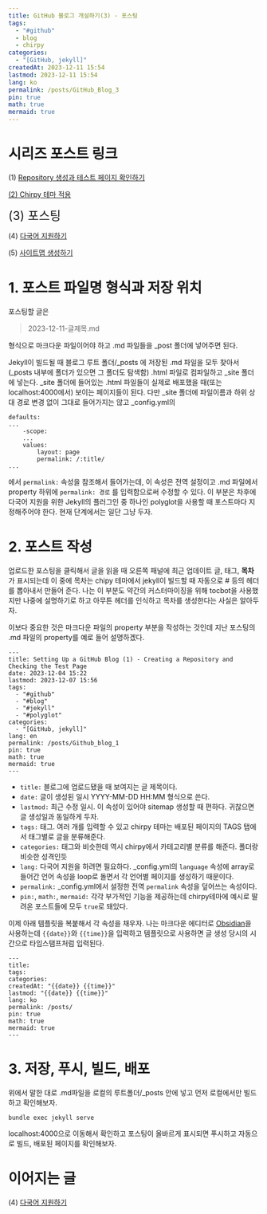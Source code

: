 ```yaml
---
title: GitHub 블로그 개설하기(3) - 포스팅
tags:
  - "#github"
  - blog
  - chirpy
categories:
  - "[GitHub, jekyll]"
createdAt: 2023-12-11 15:54
lastmod: 2023-12-11 15:54
lang: ko
permalink: /posts/GitHub_Blog_3
pin: true
math: true
mermaid: true
---
```

# 시리즈 포스트 링크
(1) [Repository 생성과 테스트 페이지 확인하기](https://hionpu.com/posts/Github_blog_1) 

[(2) Chirpy 테마 적용](https://hionpu.com/posts/Github_blog_2)

<font size = "5">(3) 포스팅</font >

(4) [다국어 지원하기](https://hionpu.com/posts/Github_blog_4) 

(5) [사이트맵 생성하기](https://hionpu.com/posts/Github_blog_5) 

# 1. 포스트 파일명 형식과 저장 위치
포스팅할 글은

> 2023-12-11-글제목.md

형식으로 마크다운 파일이어야 하고 .md 파일들을 \_post 폴더에 넣어주면 된다.

Jekyll이 빌드될 때 블로그 루트 폴더/\_posts 에 저장된 .md 파일을 모두 찾아서(\_posts 내부에 폴더가 있으면 그 폴더도 탐색함) .html 파일로 컴파일하고 \_site 폴더에 넣는다. \_site 폴더에 들어있는 .html 파일들이 실제로 배포했을 때(또는 localhost:4000에서) 보이는 페이지들이 된다. 다만 \_site 폴더에 파일이름과 하위 상대 경로 변경 없이 그대로 들어가지는 않고 \_config.yml의
```shell
defaults:
...
	-scope:
	...
	values:
		layout: page
		permalink: /:title/
...
```
에서 `permalink:` 속성을 참조해서 들어가는데, 이 속성은 전역 설정이고 .md 파일에서 property 하위에 `permalink: 경로` 를 입력함으로써 수정할 수 있다. 이 부분은 차후에 다국어 지원을 위한 Jekyll의 플러그인 중 하나인 polyglot을 사용할 때 포스트마다 지정해주어야 한다. 현재 단계에서는 일단 그냥 두자.

# 2. 포스트 작성
업로드한 포스팅을 클릭해서 글을 읽을 때 오른쪽 패널에 최근 업데이트 글, 태그, **목차**가 표시되는데 이 중에 목차는 chipy 테마에서 jekyll이 빌드할 때 자동으로 \# 등의 헤더를 뽑아내서 만들어 준다. 나는 이 부분도 약간의 커스터마이징을 위해 tocbot을 사용했지만 나중에 설명하기로 하고 아무튼 헤더를 인식하고 목차를 생성한다는 사실은 알아두자.

이보다 중요한 것은 마크다운 파일의 property 부분을 작성하는 것인데 지난 포스팅의 .md 파일의 property를 예로 들어 설명하겠다.

```shell
---
title: Setting Up a GitHub Blog (1) - Creating a Repository and Checking the Test Page
date: 2023-12-04 15:22
lastmod: 2023-12-07 15:56
tags:
  - "#github"
  - "#blog"
  - "#jekyll"
  - "#polyglot"
categories:
  - "[GitHub, jekyll]"
lang: en
permalink: /posts/Github_blog_1
pin: true
math: true
mermaid: true
---
```

- `title:` 블로그에 업로드됐을 때 보여지는 글 제목이다.
- `date:` 글이 생성된 일시 YYYY-MM-DD HH:MM 형식으로 쓴다.
- `lastmod:` 최근 수정 일시. 이 속성이 있어야 sitemap 생성할 때 편하다. 귀찮으면 글 생성일과 동일하게 두자.
- `tags:` 태그. 여러 개를 입력할 수 있고 chirpy 테마는 배포된 페이지의 TAGS 탭에서 태그별로 글을 분류해준다.
- `categories:` 태그와 비슷한데 역시 chirpy에서 카테고리별 분류를 해준다. 폴더랑 비슷한 성격인듯
- `lang:` 다국어 지원을 하려면 필요하다. \_config.yml의 `language` 속성에 array로 들어간 언어 속성을 loop로 돌면서 각 언어별 페이지를 생성하기 때문이다.
- `permalink:` \_config.yml에서 설정한 전역 `permalink` 속성을 덮어쓰는 속성이다.
- `pin:`, `math:`, `mermaid:` 각각 부가적인 기능을 제공하는데 chirpy테마에 예시로 딸려온 포스트들에 모두 `true`로 돼있다.

이제 아래 템플릿을 복붙해서 각 속성을 채우자. 나는 마크다운 에디터로 [Obsidian](https://obsidian.md/)을 사용하는데 `{{date}}`와 `{{time}}`을 입력하고 템플릿으로 사용하면 글 생성 당시의 시간으로 타임스탬프처럼 입력된다.

``` shell
---
title: 
tags: 
categories: 
createdAt: "{{date}} {{time}}"
lastmod: "{{date}} {{time}}"
lang: ko
permalink: /posts/
pin: true
math: true
mermaid: true
---
```

# 3. 저장, 푸시, 빌드, 배포
위에서 말한 대로 .md파일을 로컬의 루트폴더/\_posts 안에 넣고 먼저 로컬에서만 빌드하고 확인해보자.
```shell
bundle exec jekyll serve
```
localhost:4000으로 이동해서 확인하고 포스팅이 올바르게 표시되면 푸시하고 자동으로 빌드, 배포된 페이지를 확인해보자.

# 이어지는 글
(4) [다국어 지원하기](https://hionpu.com/posts/Github_blog_4) 